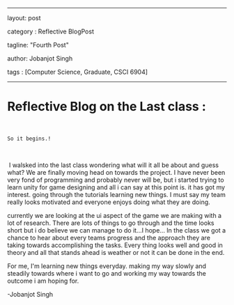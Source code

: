 

---

layout: post

category : Reflective BlogPost

tagline: "Fourth Post"

author: Jobanjot Singh

tags : [Computer Science, Graduate, CSCI 6904]

---

# Reflective Blog on the Last class :

​

    So it begins.!

​


​
I walsked into the last class wondering what will it all be about and guess what? We are finally moving head on towards the project. I have never been very fond of programming and probably never will be, but i started trying to learn unity for game designing and all i can say at this point is. it has got my interest. going through the tutorials learning new things. I must say my team really looks motivated and everyone enjoys doing what they are doing. 
​


currently we are looking at the ui aspect of the game we are making with a lot of research. There are lots of things to go through and the time looks short but i do believe we can manage to do it...I hope... In the class we got a chance to hear about every teams progress and the approach they are taking towards accomplishing the tasks. Every thing looks well and good in theory and all that stands ahead is weather or not it can be done in the end. 

For me, I'm learning new things everyday. making my way slowly and steadily towards where i want to go and working my way towards the outcome i am hoping for.



-Jobanjot Singh

​

